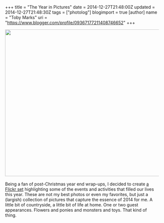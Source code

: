+++
title = "The Year in Pictures"
date = 2014-12-27T21:48:00Z
updated = 2014-12-27T21:48:30Z
tags = ["photolog"]
blogimport = true 
[author]
	name = "Toby Marks"
	uri = "https://www.blogger.com/profile/09367177211408746652"
+++

<div class="separator" style="clear: both; text-align: center;"><a href="https://www.flickr.com/photos/tobyjmarks/sets/72157649926955132/" target="_blank"><img border="0" src="http://2.bp.blogspot.com/-6i_mWar8nO8/VJ-XS4Eo4uI/AAAAAAAABrg/2YSt64UKmV4/s1600/DSC09211.jpg" height="480" width="640" /></a></div><div class="separator" style="clear: both; text-align: center;"><br /></div><div class="separator" style="clear: both; text-align: left;">Being a fan of post-Christmas year end wrap-ups, I decided to create <a href="https://www.flickr.com/photos/tobyjmarks/sets/72157649926955132/" target="_blank">a Flickr set</a> highlighting some of the events and activities that filled our lives this year. These are not my best photos or even my favorites, but just a (largish) collection of pictures that capture the essence of 2014 for me. A little bit of countryside, a little bit of life at home. One or two guest appearances. Flowers and ponies and monsters and toys. That kind of thing.</div><br />
